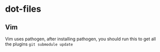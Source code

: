 # dot-files

## Vim
Vim uses pathogen, after installing pathogen, you should run this to get all the plugins
`git submodule update`

